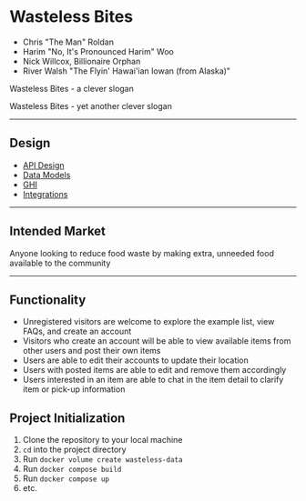 # Wasteless Bites

- Chris "The Man" Roldan
- Harim "No, It's Pronounced Harim" Woo
- Nick Willcox, Billionaire Orphan
- River Walsh "The Flyin' Hawai'ian Iowan (from Alaska)"

Wasteless Bites - a clever slogan

Wasteless Bites - yet another clever slogan

---

## Design

- [API Design](docs/api-design.md)
- [Data Models](docs/data-models.md)
- [GHI](docs/ghi.md)
- [Integrations](docs/integrations.md)

---

## Intended Market

Anyone looking to reduce food waste by making extra, unneeded food available to the community

---

## Functionality

- Unregistered visitors are welcome to explore the example list, view FAQs, and create an account
- Visitors who create an account will be able to view available items from other users and post their own items
- Users are able to edit their accounts to update their location
- Users with posted items are able to edit and remove them accordingly
- Users interested in an item are able to chat in the item detail to clarify item or pick-up information

## Project Initialization

1. Clone the repository to your local machine
2. `cd` into the project directory
3. Run `docker volume create wasteless-data`
4. Run `docker compose build`
5. Run `docker compose up`
6. etc.

